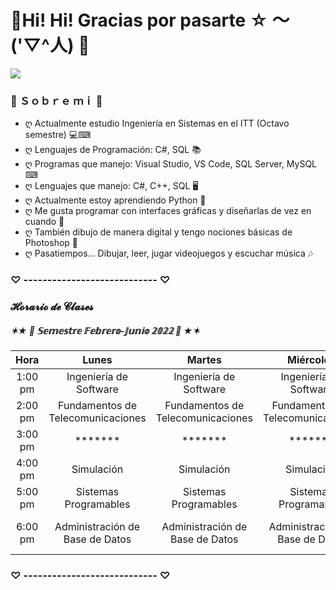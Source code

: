 # 🌸Hi! Hi! Gracias por pasarte  ☆ ～('▽^人) 🌸

![](https://i.imgur.com/9rHqiB3.png)

### 💮 Ｓｏｂｒｅ  ｍｉ 💮
- ღ Actualmente estudio Ingeniería en Sistemas en el ITT (Octavo semestre) 💻⌨
- ღ Lenguajes de Programación: C#, SQL 📚
- ღ Programas que manejo: Visual Studio, VS Code, SQL Server, MySQL ⌨
- ღ Lenguajes que manejo: C#, C++, SQL 🖥
- ღ Actualmente estoy aprendiendo Python 🐍
- ღ Me gusta programar con interfaces gráficas y diseñarlas de vez en cuando 🎨
- ღ También dibujo de manera digital y tengo nociones básicas de Photoshop 📝
- ღ Pasatiempos... Dibujar, leer, jugar videojuegos y escuchar música 🎶

### ♡ ---------------------------- ♡

### 𝓗𝓸𝓻𝓪𝓻𝓲𝓸 𝓭𝓮 𝓒𝓵𝓪𝓼𝓮𝓼
##### ✶★  🎀 𝕊𝕖𝕞𝕖𝕤𝕥𝕣𝕖 𝔽𝕖𝕓𝕣𝕖𝕣𝕠-𝕁𝕦𝕟𝕚𝕠 𝟚𝟘𝟚𝟚 🎀  ★✶

|   Hora  |               Lunes               |               Martes              |             Miércoles             |               Jueves              |             Viernes             |
|:-------:|:---------------------------------:|:---------------------------------:|:---------------------------------:|:---------------------------------:|:-------------------------------:|
| 1:00 pm |       Ingeniería de Software      |       Ingeniería de Software      |       Ingeniería de Software      |       Ingeniería de Software      |      Ingeniería de Software     |
| 2:00 pm | Fundamentos de Telecomunicaciones | Fundamentos de Telecomunicaciones | Fundamentos de Telecomunicaciones | Fundamentos de Telecomunicaciones |             *******             |
| 3:00 pm |              *******              |              *******              |              *******              |              *******              |             *******             |
| 4:00 pm |             Simulación            |             Simulación            |             Simulación            |             Simulación            |            Simulación           |
| 5:00 pm |       Sistemas Programables       |       Sistemas Programables       |       Sistemas Programables       |       Sistemas Programables       |             *******             |
| 6:00 pm |  Administración de Base de Datos  |  Administración de Base de Datos  |  Administración de Base de Datos  |  Administración de Base de Datos  | Administración de Base de Datos |

### ♡ ---------------------------- ♡
